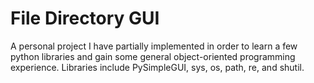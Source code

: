 # File Directory GUI

A personal project I have partially implemented in order to learn a few python libraries and gain some general object-oriented programming experience. Libraries include PySimpleGUI, sys, os, path, re, and shutil.